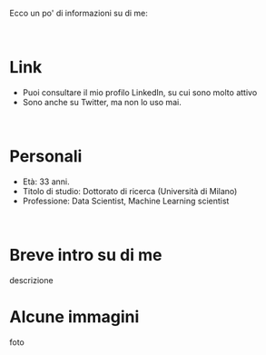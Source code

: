 
Ecco un po' di informazioni su di me:

<br>

# Link
- Puoi consultare il mio profilo LinkedIn, su cui sono molto attivo
- Sono anche su Twitter, ma non lo uso mai.

<br>

# Personali
- Età: 33 anni.
- Titolo di studio: Dottorato di ricerca (Università di Milano)
- Professione: Data Scientist, Machine Learning scientist

<br>

# Breve intro su di me
descrizione


# Alcune immagini
foto
